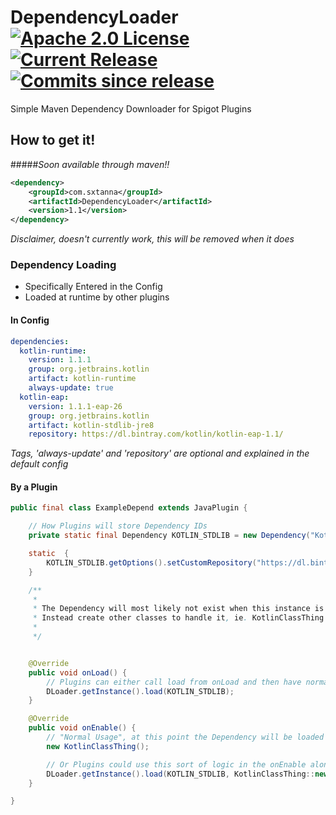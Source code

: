 # DependencyLoader [![Apache 2.0 License](https://img.shields.io/badge/license-Apache%202.0-blue.svg?style=flat-square)](https://www.apache.org/licenses/LICENSE-2.0) [![Current Release](https://img.shields.io/github/release/Sxtanna/dependency-loader.svg?style=flat-square)](https://github.com/Sxtanna/dependency-loader/releases/tag/1.0) [![Commits since release](https://img.shields.io/github/commits-since/Sxtanna/dependency-loader/1.0.svg?style=flat-square)](https://github.com/Sxtanna/dependency-loader/commits/master)
Simple Maven Dependency Downloader for Spigot Plugins

## How to get it!

#####*Soon available through maven!!*
```xml
<dependency>
    <groupId>com.sxtanna</groupId>
    <artifactId>DependencyLoader</artifactId>
    <version>1.1</version>
</dependency>
```
*Disclaimer, doesn't currently work, this will be removed when it does*


### Dependency Loading
  * Specifically Entered in the Config
  * Loaded at runtime by other plugins
  
#### In Config  
```yml
dependencies:
  kotlin-runtime:
    version: 1.1.1
    group: org.jetbrains.kotlin
    artifact: kotlin-runtime
    always-update: true
  kotlin-eap:
    version: 1.1.1-eap-26
    group: org.jetbrains.kotlin
    artifact: kotlin-stdlib-jre8
    repository: https://dl.bintray.com/kotlin/kotlin-eap-1.1/
```
*Tags, 'always-update' and 'repository' are optional and explained in the default config*

#### By a Plugin
```java
public final class ExampleDepend extends JavaPlugin {

	// How Plugins will store Dependency IDs
	private static final Dependency KOTLIN_STDLIB = new Dependency("Kotlin-EAP", "1.1.1-eap-26", "org.jetbrains.kotlin", "kotlin-stdlib-jre8");

	static  {
		KOTLIN_STDLIB.getOptions().setCustomRepository("https://dl.bintray.com/kotlin/kotlin-eap-1.1/");
	}

	/**
	 *
	 * The Dependency will most likely not exist when this instance is created, so the main class should never reference it
	 * Instead create other classes to handle it, ie. KotlinClassThing
	 *
	 */


	@Override
	public void onLoad() {
		// Plugins can either call load from onLoad and then have normal usage in the onEnable
		DLoader.getInstance().load(KOTLIN_STDLIB);
	}

	@Override
	public void onEnable() {
		// "Normal Usage", at this point the Dependency will be loaded and available
		new KotlinClassThing();

		// Or Plugins could use this sort of logic in the onEnable alone, the instance of Database will be created after the dependency is loaded
		DLoader.getInstance().load(KOTLIN_STDLIB, KotlinClassThing::new);
	}

}
```
